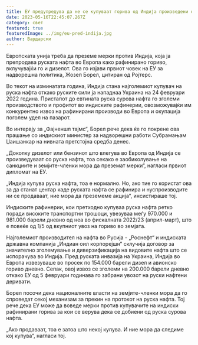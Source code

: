 ```yaml
---
title: ЕУ предупредува да не се купуваат горива од Индија произведени од руска нафта
date: 2023-05-16T22:45:07.267Z
category: свет
featured: true
featuredImage: ../img/eu-pred-indija.jpg
author: Вардарски
---
```

Европската унија треба да преземе мерки против Индија, која ја препродава руската нафта во Европа како рафинирано гориво, вклучувајќи го и дизелот. Ова го изјави првиот човек на ЕУ за надворешна политика, Жозеп Борел, цитиран од Ројтерс.

Во текот на изминатата година, Индија стана најголемиот купувач на руска нафта откако руските сили ја нападнаа Украина на 24 февруари 2022 година. Пристапот до евтината руска сурова нафта го зголеми производството и профитот во индиските рафинерии, овозможувајќи им конкурентно извоз на рафинирани производи во Европа и окупација поголем удел на пазарот.

Во интервју за „Фајненшл тајмс“, Борел рече дека ќе го покрене ова прашање со индискиот министер за надворешни работи Субрамањам Џаишанкар на нивната претстојна средба денес.

„Доколку дизелот или бензинот што влегува во Европа од Индија се произведуваат со руска нафта, тоа секако е заобиколување на санкциите и земјите-членки мора да преземат мерки“, нагласи првиот дипломат на ЕУ.

„Индија купува руска нафта, тоа е нормално. Но, ако тие го користат ова за да станат центар каде руската нафта се рафинира и нуспроизводите ни се продаваат, ние мора да преземеме акција“, инсистираше тој.

Индиските рафинерии, кои претходно купуваа руска нафта ретко поради високите транспортни трошоци, увезуваа меѓу 970.000 и 981.000 барели дневно од неа во фискалната 2022/23 (април-март), што е повеќе од 1/5 од вкупниот увоз на гориво во земјата.

Најголемиот производител на нафта во Русија - „Роснефт“ и индиската државна компанија „Индиан оил корпорејшн“ склучија договор за значително зголемување и диверзификација на видовите нафта што се испорачува во Индија.
Пред руската инвазија на Украина, Индија во Европа извезуваше во просек по 154.000 барели дизел и авионско гориво дневно. Сепак, овој извоз се зголеми на 200.000 барели дневно откако ЕУ од 5 февруари годинава го забрани увозот на руски нафтени деривати.

Борел посочи дека националните власти на земјите-членки мора да го спроведат секој механизам за прекин на протокот на руска нафта. Тој рече дека ЕУ може да воведе мерки против купувачите на индиски рафинирани горива за кои се верува дека се добиени од руска сурова нафта.

„Ако продаваат, тоа е затоа што некој купува. И ние мора да следиме кој купува“, нагласи тој.